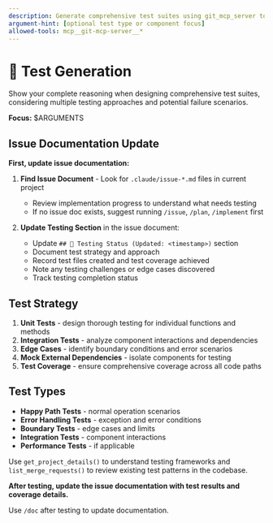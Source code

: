 ```yaml
---
description: Generate comprehensive test suites using git_mcp_server tools for project context
argument-hint: [optional test type or component focus]
allowed-tools: mcp__git-mcp-server__*
---
```


# 🧪 Test Generation

Show your complete reasoning when designing comprehensive test suites, considering multiple testing approaches and potential failure scenarios.

**Focus:** $ARGUMENTS

## Issue Documentation Update

**First, update issue documentation:**

1. **Find Issue Document** - Look for `.claude/issue-*.md` files in current project
   - Review implementation progress to understand what needs testing
   - If no issue doc exists, suggest running `/issue`, `/plan`, `/implement` first

2. **Update Testing Section** in the issue document:
   - Update `## 🧪 Testing Status (Updated: <timestamp>)` section
   - Document test strategy and approach
   - Record test files created and test coverage achieved
   - Note any testing challenges or edge cases discovered
   - Track testing completion status

## Test Strategy

1. **Unit Tests** - design thorough testing for individual functions and methods
2. **Integration Tests** - analyze component interactions and dependencies
3. **Edge Cases** - identify boundary conditions and error scenarios
4. **Mock External Dependencies** - isolate components for testing
5. **Test Coverage** - ensure comprehensive coverage across all code paths

## Test Types

- **Happy Path Tests** - normal operation scenarios
- **Error Handling Tests** - exception and error conditions
- **Boundary Tests** - edge cases and limits
- **Integration Tests** - component interactions
- **Performance Tests** - if applicable

Use `get_project_details()` to understand testing frameworks and `list_merge_requests()` to review existing test patterns in the codebase.

**After testing, update the issue documentation with test results and coverage details.**

Use `/doc` after testing to update documentation.
